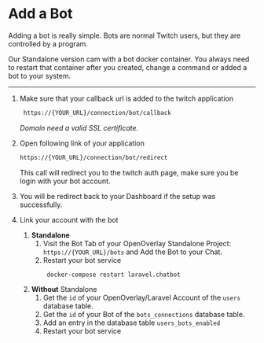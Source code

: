 # Add a Bot

Adding a bot is really simple. Bots are normal Twitch users, but they are controlled by a program.

Our Standalone version cam with a bot docker container. You always need to restart that container after you created,
change a command or added a bot to your system.
____

1. Make sure that your callback url is added to the twitch application
   ```bash 
    https://{YOUR_URL}/connection/bot/callback
   ```
   *Domain need a valid SSL certificate.*

1. Open following link of your application

    ```bash 
    https://{YOUR_URL}/connection/bot/redirect
    ```
   This call will redirect you to the twitch auth page, make sure you be login with your bot account.

1. You will be redirect back to your Dashboard if the setup was successfully.

1. Link your account with the bot
    1. **Standalone**
       1. Visit the Bot Tab of your OpenOverlay Standalone Project: `https://{YOUR_URL}/bots` and Add the Bot to your Chat.
       2. Restart your bot service
           ````shell 
            docker-compose restart laravel.chatbot 
           ````
   1. **Without** Standalone
        1. Get the ``id`` of your OpenOverlay/Laravel Account of the `users` database table.
        2. Get the ``id`` of your Bot of the `bots_connections` database table.
        3. Add an entry in the database table ``users_bots_enabled``
        4. Restart your bot service
